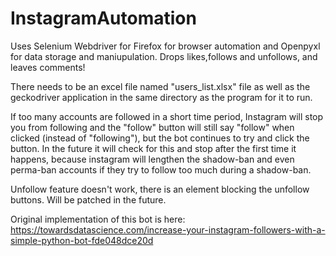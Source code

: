# InstagramAutomation
Uses Selenium Webdriver for Firefox for browser automation and Openpyxl for data storage and maniupulation. Drops likes,follows and unfollows, and leaves comments!


There needs to be an excel file named "users_list.xlsx" file as well as the geckodriver application in the same directory as the program for it to run.

If too many accounts are followed in a short time period, Instagram will stop you from following and the "follow" button will still say "follow" when clicked (instead of "following"), but the bot continues to try and click the button. In the future it will check for this and stop after the first time it happens, because instagram will lengthen the shadow-ban and even perma-ban accounts if they try to follow too much during a shadow-ban.

Unfollow feature doesn't work, there is an element blocking the unfollow buttons. Will be patched in the future.

Original implementation of this bot is here: https://towardsdatascience.com/increase-your-instagram-followers-with-a-simple-python-bot-fde048dce20d
